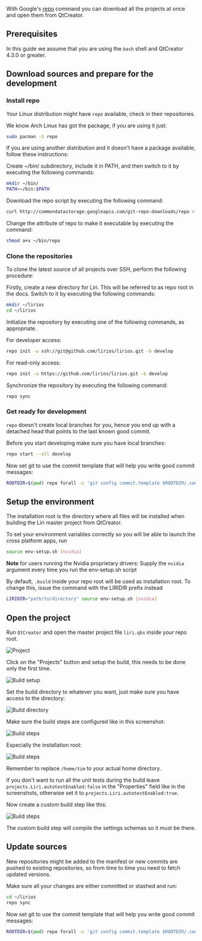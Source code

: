 With Google's [repo](https://source.android.com/source/using-repo) command you can download all the projects at once and open them from QtCreator.

## Prerequisites

In this guide we assume that you are using the `bash` shell and QtCreator 4.3.0 or greater.

## Download sources and prepare for the development

### Install repo

Your Linux distribution might have `repo` available, check in their repositories.

We know Arch Linux has got the package, if you are using it just:

```sh
sudo pacman -S repo
```

If you are using another distribution and it doesn't have a package available, follow these instructions:

Create ~/bin/ subdirectory, include it in PATH, and then switch to it by executing the following commands:

```sh
mkdir ~/bin/
PATH=~/bin:$PATH
```

Download the repo script by executing the following command:

```sh
curl http://commondatastorage.googleapis.com/git-repo-downloads/repo > ~/bin/repo
```

Change the attribute of repo to make it executable by executing the command:

```sh
chmod a+x ~/bin/repo
```

### Clone the repositories

To clone the latest source of all projects over SSH, perform the following procedure:

Firstly, create a new directory for Liri. This will be referred to as repo root in the docs. Switch to it by executing the following commands:

```sh
mkdir ~/lirios
cd ~/lirios
```

Initialize the repository by executing one of the following commands, as appropriate.

For developer access:

```sh
repo init -u ssh://git@github.com/lirios/lirios.git -b develop
```

For read-only access:

```sh
repo init -u https://github.com/lirios/lirios.git -b develop
```

Synchronize the repository by executing the following command:

```sh
repo sync
```

### Get ready for development

`repo` doesn't create local branches for you, hence you end up with a
detached head that points to the last known good commit.

Before you start developing make sure you have local branches:

```sh
repo start --all develop
```

Now set git to use the commit template that will help you write
good commit messages:

```sh
ROOTDIR=$(pwd) repo forall -c 'git config commit.template $ROOTDIR/.commit-template'
```

## Setup the environment

The installation root is the directory where all files will be installed when building the Liri master project from QtCreator.

To set your environment variables correctly so you will be able to launch the cross platform apps, run

```sh
source env-setup.sh [nvidia]
```

**Note** for users running the Nvidia proprietary drivers: Supply the `nvidia` argument every time you run the env-setup.sh script

By default, `.build` inside your repo root will be used as installation root. To change this, issue the command with the LIRIDIR prefix instead

```sh
LIRIDIR="path/to/directory" source env-setup.sh [nvidia]
```

## Open the project

Run `QtCreator` and open the master project file `liri.qbs` inside your repo root.

![Project](images/Liri-QtCreator.png)

Click on the "Projects" button and setup the build, this needs to be done only the first time.

![Build setup](images/Liri-QtCreator-Setup.png)

Set the build directory to whatever you want, just make sure you have access to the directory:

![Build directory](images/Liri-QtCreator-Setup-BuildDir.png)

Make sure the build steps are configured like in this screenshot:

![Build steps](images/Liri-QtCreator-Setup-BuildSteps.png)

Especially the installation root:

![Build steps](images/Liri-QtCreator-Setup-InstallRoot.png)

Remember to replace `/home/tim` to your actual home directory.

If you don't want to run all the unit tests during the build leave `projects.Liri.autotestEnabled:false` in the "Properties" field like in the screenshots, otherwise set it to `projects.Liri.autotestEnabled:true`.

Now create a custom build step like this:

![Build steps](images/Liri-QtCreator-Setup-CustomBuildStep.png)

The custom build step will compile the settings schemas so it must be there.

## Update sources

New repositories might be added to the manifest or new commits are pushed to existing repositories, so from time to time you need to fetch updated versions.

Make sure all your changes are either committed or stashed and run:

```sh
cd ~/lirios
repo sync
```

Now set git to use the commit template that will help you write
good commit messages:

```sh
ROOTDIR=$(pwd) repo forall -c 'git config commit.template $ROOTDIR/.commit-template'
```
